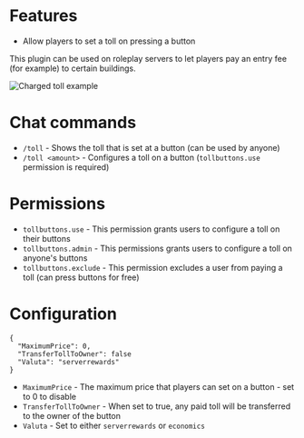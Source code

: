 # Features
* Allow players to set a toll on pressing a button

This plugin can be used on roleplay servers to let players pay an entry fee (for example) to certain buildings.

![Charged toll example](https://i.imgur.com/fqlg0wr.png)

# Chat commands
* `/toll` - Shows the toll that is set at a button (can be used by anyone)
* `/toll <amount>` -  Configures a toll on a button (`tollbuttons.use` permission is required)
# Permissions
* `tollbuttons.use` - This permission grants users to configure a toll on their buttons
* `tollbuttons.admin` - This permissions grants users to configure a toll on anyone's buttons
* `tollbuttons.exclude` - This permission excludes a user from paying a toll (can press buttons for free)

# Configuration
```
{
  "MaximumPrice": 0,
  "TransferTollToOwner": false
  "Valuta": "serverrewards"
}
```

* `MaximumPrice` - The maximum price that players can set on a button - set to 0 to disable
* `TransferTollToOwner` - When set to true, any paid toll will be transferred to the owner of the button
* `Valuta` - Set to either `serverrewards` or `economics`